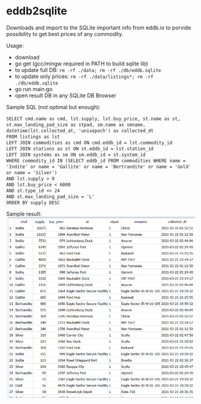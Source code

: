 # eddb2sqlite

Downloads and import to the SQLite important info from eddb.io to porvide possibility to get best prices of any commodity.

Usage:
- download
- go get (gcc/mingw required in PATH to build sqlite lib)
- to update full DB: `rm -rf ./data; rm -rf ./db/eddb.sqlite`
- to update only prices: `rm -rf ./data/listings*; rm -rf ./db/eddb.sqlite`
- go run main.go
- open result DB in any SQLite DB Browser

Sample SQL (not optimal but enough):
```
SELECT cmd.name as cmd, lst.supply, lst.buy_price, st.name as st, st.max_landing_pad_size as stpad, sm.name as smname, datetime(lst.collected_at, 'unixepoch') as collected_dt
FROM listings as lst
LEFT JOIN commodities as cmd ON cmd.eddb_id = lst.commodity_id
LEFT JOIN stations as st ON st.eddb_id = lst.station_id
LEFT JOIN systems as sm ON sm.eddb_id = st.system_id
WHERE commodity_id IN (SELECT eddb_id FROM commodities WHERE name = 'Indite' or name = 'Gallite' or name = 'Bertrandite' or name = 'Gold' or name = 'Silver')
AND lst.supply > 0
AND lst.buy_price < 6000
AND st.type_id <> 24
AND st.max_landing_pad_size = 'L'
ORDER BY supply DESC
```

Sample result:
![Image of Yaktocat](https://github.com/kafeg/eddb2sqlite/blob/main/sampleres.png?raw=true)